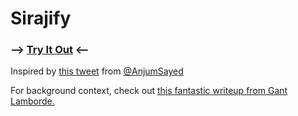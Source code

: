 # Sirajify

### --> [Try It Out](https://sirajify.herokuapp.com) <--

Inspired by [this tweet](https://twitter.com/AnjumSayed/status/1183611121590140929?s=20) from [@AnjumSayed](https://twitter.com/AnjumSayed)

For background context, check out [this fantastic writeup from Gant Lamborde.](https://medium.com/@gantlaborde/siraj-rival-no-thanks-fe23092ecd20)
